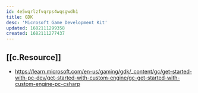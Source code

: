 ```yaml
---
id: 4e5wqrlzfvqrps4wqsgwdh1
title: GDK
desc: 'Microsoft Game Development Kit'
updated: 1682111299358
created: 1682111277437
---
```


## [[c.Resource]]

- https://learn.microsoft.com/en-us/gaming/gdk/_content/gc/get-started-with-pc-dev/get-started-with-custom-engine/gc-get-started-with-custom-engine-pc-csharp